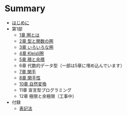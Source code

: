 # Summary

* [はじめに](README.md)
* 第1部
  * [1章 圏とは](01_Category.md)
  * [2章 型と関数の圏](02_Types_and_functions.md)
  * [3章 いろいろな圏](03_Categories_great_and_small.md)
  * [4章 Kleisli圏](04_Kleisli_category.md)
  * [5章 積と余積](05_Products_and_Coproducts.md)
  * 6章 代数的データ型（一部は5章に埋め込んでいます）
  * [7章 関手](07_Functor.md)
  * [8章 関手性](08_Functoriality.md)
  * [10章 自然変換](10_Natural_transformations.md)
  * 11章 宣言型プログラミング
  * 12章 極限と余極限（工事中）
* 付録
  * [表記法](00_Notation.md)
